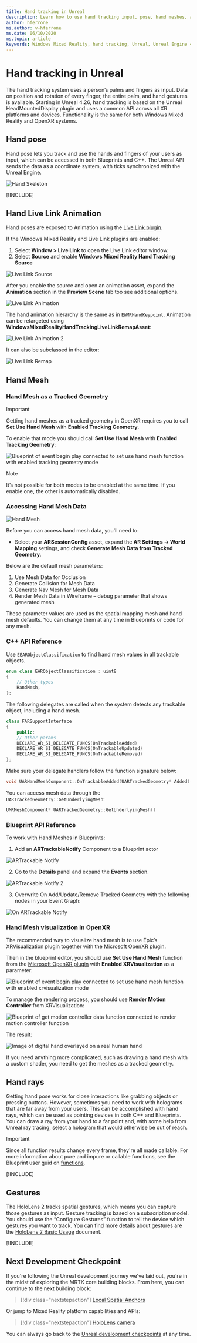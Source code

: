 ```yaml
---
title: Hand tracking in Unreal
description: Learn how to use hand tracking input, pose, hand meshes, and live link animations in Unreal mixed reality apps.
author: hferrone
ms.author: v-hferrone
ms.date: 06/10/2020
ms.topic: article
keywords: Windows Mixed Reality, hand tracking, Unreal, Unreal Engine 4, UE4, HoloLens, HoloLens 2, mixed reality, development, features, documentation, guides, holograms, game development, mixed reality headset, windows mixed reality headset, virtual reality headset
---
```


# Hand tracking in Unreal

The hand tracking system uses a person’s palms and fingers as input. Data on position and rotation of every finger, the entire palm, and hand gestures is available. Starting in Unreal 4.26, hand tracking is based on the Unreal HeadMountedDisplay plugin and uses a common API across all XR platforms and devices. Functionality is the same for both Windows Mixed Reality and OpenXR systems.

## Hand pose

Hand pose lets you track and use the hands and fingers of your users as input, which can be accessed in both Blueprints and C++. The Unreal API sends the data as a coordinate system, with ticks synchronized with the Unreal Engine.

![Hand Skeleton](../native/images/hand-skeleton.png)

[!INCLUDE[](includes/tabs-tracking-hand-pose.md)]

## Hand Live Link Animation

Hand poses are exposed to Animation using the [Live Link plugin](https://docs.unrealengine.com/Engine/Animation/LiveLinkPlugin/index.html).

If the Windows Mixed Reality and Live Link plugins are enabled:
1. Select **Window > Live Link** to open the Live Link editor window.
2. Select **Source** and enable **Windows Mixed Reality Hand Tracking Source**

![Live Link Source](images/unreal/live-link-source.png)

After you enable the source and open an animation asset, expand the **Animation** section in the **Preview Scene** tab too see additional options.

![Live Link Animation](images/unreal/live-link-animation.png)

The hand animation hierarchy is the same as in `EWMRHandKeypoint`. Animation can be retargeted using **WindowsMixedRealityHandTrackingLiveLinkRemapAsset**:

![Live Link Animation 2](images/unreal/live-link-animation2.png)

It can also be subclassed in the editor:

![Live Link Remap](images/unreal/live-link-remap.png)

## Hand Mesh

### Hand Mesh as a Tracked Geometry

> [!IMPORTANT]
> Getting hand meshes as a tracked geometry in OpenXR requires you to call **Set Use Hand Mesh** with **Enabled Tracking Geometry**.

To enable that mode you should call **Set Use Hand Mesh** with **Enabled Tracking Geometry**:

![Blueprint of event begin play connected to set use hand mesh function with enabled tracking geometry mode](images/unreal-hand-tracking-img-08.png)

> [!NOTE]
> It’s not possible for both modes to be enabled at the same time. If you enable one, the other is automatically disabled.

### Accessing Hand Mesh Data

![Hand Mesh](images/unreal/hand-mesh.png)

Before you can access hand mesh data, you'll need to:
- Select your **ARSessionConfig** asset, expand the **AR Settings -> World Mapping** settings, and check **Generate Mesh Data from Tracked Geometry**.

Below are the default mesh parameters:

1.	Use Mesh Data for Occlusion
2.	Generate Collision for Mesh Data
3.	Generate Nav Mesh for Mesh Data
4.	Render Mesh Data in Wireframe – debug parameter that shows generated mesh

These parameter values are used as the spatial mapping mesh and hand mesh defaults. You can change them at any time in Blueprints or code for any mesh.

### C++ API Reference
Use `EEARObjectClassification` to find hand mesh values in all trackable objects.
```cpp
enum class EARObjectClassification : uint8
{
    // Other types
	HandMesh,
};
```

The following delegates are called when the system detects any trackable object, including a hand mesh.

```cpp
class FARSupportInterface
{
    public:
    // Other params
	DECLARE_AR_SI_DELEGATE_FUNCS(OnTrackableAdded)
	DECLARE_AR_SI_DELEGATE_FUNCS(OnTrackableUpdated)
	DECLARE_AR_SI_DELEGATE_FUNCS(OnTrackableRemoved)
};
```

Make sure your delegate handlers follow the function signature below:

```cpp
void UARHandMeshComponent::OnTrackableAdded(UARTrackedGeometry* Added)
```

You can access mesh data through the  `UARTrackedGeometry::GetUnderlyingMesh`:

```cpp
UMRMeshComponent* UARTrackedGeometry::GetUnderlyingMesh()
```

### Blueprint API Reference

To work with Hand Meshes in Blueprints:
1. Add an **ARTrackableNotify** Component to a Blueprint actor

![ARTrackable Notify](images/unreal/ar-trackable-notify.png)

2. Go to the **Details** panel and expand the **Events** section.

![ARTrackable Notify 2](images/unreal/ar-trackable-notify2.png)

3. Overwrite On Add/Update/Remove Tracked Geometry with the following nodes in your Event Graph:

![On ARTrackable Notify](images/unreal/on-artrackable-notify.png)

### Hand Mesh visualization in OpenXR

The recommended way to visualize hand mesh is to use Epic’s XRVisualization plugin together with the [Microsoft OpenXR plugin](https://github.com/microsoft/Microsoft-OpenXR-Unreal). 

Then in the blueprint editor, you should use **Set Use Hand Mesh** function from the [Microsoft OpenXR plugin](https://github.com/microsoft/Microsoft-OpenXR-Unreal) with **Enabled XRVisualization** as a parameter:

![Blueprint of event begin play connected to set use hand mesh function with enabled xrvisualization mode](images/unreal-hand-tracking-img-05.png)

To manage the rendering process, you should use **Render Motion Controller** from XRVisualization:

![Blueprint of get motion controller data function connected to render motion controller function](images/unreal-hand-tracking-img-06.png)

The result:

![Image of digital hand overlayed on a real human hand](images/unreal-hand-tracking-img-07.png) 

If you need anything more complicated, such as drawing a hand mesh with a custom shader, you need to get the meshes as a tracked geometry. 

## Hand rays

Getting hand pose works for close interactions like grabbing objects or pressing buttons. However, sometimes you need to work with holograms that are far away from your users. This can be accomplished with hand rays, which can be used as pointing devices in both C++ and Blueprints. You can draw a ray from your hand to a far point and, with some help from Unreal ray tracing, select a hologram that would otherwise be out of reach. 

> [!IMPORTANT]
> Since all function results change every frame, they're all made callable. For more information about pure and impure or callable functions, see the Blueprint user guid on [functions](https://docs.unrealengine.com/Engine/Blueprints/UserGuide/Functions/index.html#purevs.impure).

[!INCLUDE[](includes/tabs-tracking-hand-ray.md)]

## Gestures

The HoloLens 2 tracks spatial gestures, which means you can capture those gestures as input. Gesture tracking is based on a subscription model. You should use the “Configure Gestures” function to tell the device which gestures you want to track.  You can find more details about gestures are the [HoloLens 2 Basic Usage](/hololens/hololens2-basic-usage) document.

[!INCLUDE[](includes/tabs-tracking-gestures.md)]

## Next Development Checkpoint

If you're following the Unreal development journey we've laid out, you're in the midst of exploring the MRTK core building blocks. From here, you can continue to the next building block:

> [!div class="nextstepaction"]
> [Local Spatial Anchors](unreal-spatial-anchors.md)

Or jump to Mixed Reality platform capabilities and APIs:

> [!div class="nextstepaction"]
> [HoloLens camera](unreal-hololens-camera.md)

You can always go back to the [Unreal development checkpoints](unreal-development-overview.md#2-core-building-blocks) at any time.
